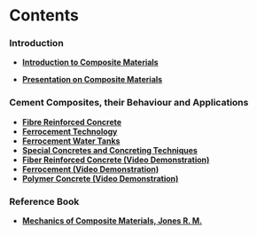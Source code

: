 # Contents

### Introduction

- **[Introduction to Composite Materials](PDF/Introduction_Composites.pdf)**

- **[Presentation on Composite Materials](PDF/Presentation_Composites.pdf)**

### Cement Composites, their Behaviour and Applications

- **[Fibre Reinforced Concrete](PDF/FRC.pdf)**
- **[Ferrocement Technology](PDF/Ferrocement_Technology.pdf)**
- **[Ferrocement Water Tanks](PDF/Ferrocement_Water_Tanks.pdf)**
- **[Special Concretes and Concreting Techniques](PDF/Special_Concretes.pdf)**
- **[Fiber Reinforced Concrete (Video Demonstration)](FRC.md)**
- **[Ferrocement (Video Demonstration)](FC.md)**
- **[Polymer Concrete (Video Demonstration)](PC.md)**


### Reference Book

- **[Mechanics of Composite Materials, Jones R. M.](PDF/Book.pdf)**
